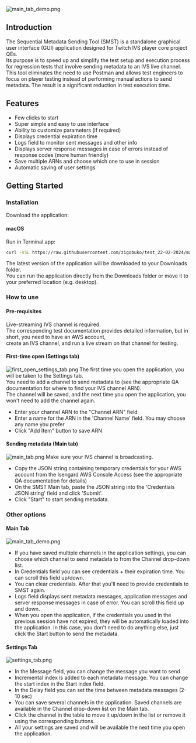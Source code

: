 ![main_tab_demo.png](images%2Fmain_tab_demo.png)
## Introduction

The Sequential Metadata Sending Tool (SMST) is a standalone graphical user interface (GUI) application designed for Twitch IVS player core project QEs.  
Its purpose is to speed up and simplify the test setup and execution process for regression tests that involve sending metadata to an IVS live channel.  
This tool eliminates the need to use Postman and allows test engineers to focus on player testing instead of performing manual actions to send metadata. The result is a significant reduction in test execution time.

## Features

- Few clicks to start
- Super simple and easy to use interface
- Ability to customize parameters (if required)
- Displays credential expiration time
- Logs field to monitor sent messages and other info
- Displays server response messages in case of errors instead of response codes (more human friendly)
- Save multiple ARNs and choose which one to use in session
- Automatic saving of user settings

## Getting Started

### Installation

Download the application:

#### macOS

Run in Terminal.app:

```bash
curl -sSL https://raw.githubusercontent.com/zigobuko/test_22-02-2024/main/download_latest_release.sh | bash
```

The latest version of the application will be downloaded to your Downloads folder.  
You can run the application directly from the Downloads folder or move it to your preferred location (e.g. desktop).

### How to use

#### Pre-requisites
Live-streaming IVS channel is required.  
The corresponding test documentation provides detailed information, but in short, you need to have an AWS account,  
create an IVS channel, and run a live stream on that channel for testing.

#### First-time open (Settings tab)
![first_open_settings_tab.png](images%2Ffirst_open_settings_tab.png)
The first time you open the application, you will be taken to the Settings tab.  
You need to add a channel to send metadata to (see the appropriate QA documentation for where to find your IVS channel ARN).  
The channel will be saved, and the next time you open the application, you won't need to add the channel again.

- Enter your channel ARN to the "Channel ARN" field
- Enter a name for the ARN in the 'Channel Name' field. You may choose any name you prefer
- Click "Add Item" button to save ARN

#### Sending metadata (Main tab)
![main_tab.png](images%2Fmain_tab.png)
Make sure your IVS channel is broadcasting.
- Copy the JSON string containing temporary credentials for your AWS account from the Isengard AWS Console Access (see the appropriate QA documentation for details)
- On the SMST Main tab, paste the JSON string into the 'Credentials JSON string' field and click 'Submit'.
- Click "Start" to start sending metadata.



### Other options

#### Main Tab
![main_tab_demo.png](images%2Fmain_tab_demo.png)
- If you have saved multiple channels in the application settings, you can choose which channel to send metadata to from the Channel drop-down list.
- In Credentials field you can see credentials + their expiration time. You can scroll this field up/down.
- You can clear credentials. After that you'll need to provide credentials to SMST again.
- Logs field displays sent metadata messages, application messages and server response messages in case of error. You can scroll this field up and down.
- When you open the application, if the credentials you used in the previous session have not expired, they will be automatically loaded into the application. In this case, you don't need to do anything else, just click the Start button to send the metadata. 

#### Settings Tab
![settings_tab.png](images%2Fsettings_tab.png)
- In the Message field, you can change the message you want to send 
- Incremental index is added to each metadata message. You can change the start index in the Start index field.
- In the Delay field you can set the time between metadata messages (2-10 sec)
- You can save several channels in the application. Saved channels are available in the Channel drop-down list on the Main tab.
- Click the channel in the table to move it up/down in the list or remove it using the corresponding buttons.
- All your settings are saved and will be available the next time you open the application.